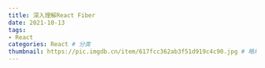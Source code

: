 ```yaml
---
title: 深入理解React Fiber
date: 2021-10-13 
tags:
- React
categories: React # 分类
thumbnail: https://pic.imgdb.cn/item/617fcc362ab3f51d919c4c90.jpg # 略缩图
---
```

